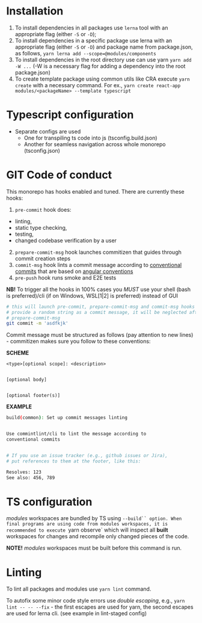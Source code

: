 # Installation

1. To install dependencies in all packages use `lerna` tool with an appropriate
flag (either `-S` or `-D`);
2. To install dependencies in a specific package use lerna with an appropriate
flag (either `-S` or `-D`) and package name from package.json, as follows,
`yarn lerna add --scope=@modules/components`
3. To install dependencies in the root directory use can use yarn
`yarn add -W ...` (-W is a necessary flag for adding a dependency 
into the root package.json)
4. To create template package using common utils like CRA execute 
`yarn create` with a necessary command. For ex.,
`yarn create react-app modules/<packageName> --template typescript`

# Typescript configuration
- Separate configs are used
  - One for transpiling ts code into js (tsconfig.build.json)
  - Another for seamless navigation across whole monorepo (tsconfig.json)

# GIT Code of conduct

This monorepo has hooks enabled and tuned. There are currently these hooks:
1. `pre-commit` hook does:
  - linting, 
  - static type checking, 
  - testing,
  - changed codebase verification by a user
2. `prepare-commit-msg` hook launches commitizen that guides through 
commit creation steps
3. `commit-msg` hook lints a commit message
according to [conventional commits](https://www.conventionalcommits.org/en/v1.0.0/)
that are based on
[angular conventions](https://github.com/angular/angular/blob/22b96b9/CONTRIBUTING.md#type)
4. `pre-push` hook runs smoke and E2E tests

**NB!** To trigger all the hooks in 100% cases you *MUST* use
your shell (bash is preferred)/cli (if on Windows, WSL[1|2] is preferred) 
instead of GUI

```sh
# this will launch pre-commit, prepare-commit-msg and commit-msg hooks
# provide a random string as a commit message, it will be neglected after 
# prepare-commit-msg
git commit -m 'asdfkjk'
```

Commit message must be structured as follows (pay attention to new lines) -
commitizen makes sure you follow to these conventions:


**SCHEME**
```
<type>[optional scope]: <description>


[optional body]


[optional footer(s)]
```


**EXAMPLE**
```sh
build(common): Set up commit messages linting


Use commintlint/cli to lint the message according to
conventional commits 


# If you use an issue tracker (e.g., github issues or Jira),
# put references to them at the footer, like this:

Resolves: 123
See also: 456, 789
```

# TS configuration

*modules* workspaces are bundled by TS using `--build`` option.
When final programs are using code from modules workspaces, it is recommended to
execute `yarn observe` which will inspect all **built** workspaces for changes 
and recompile only changed pieces of the code.


**NOTE!** *modules* workspaces must be built before this command is run.

# Linting

To lint all packages and modules use `yarn lint` command.


To autofix some minor code style errors use *double escaping*, 
e.g., `yarn lint -- -- --fix` - the first escapes are used for yarn,
the second escapes are used for lerna cli. (see example in lint-staged config)


